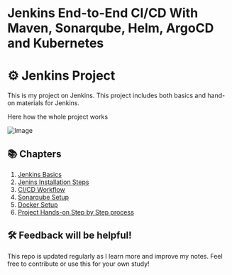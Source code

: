 # Jenkins End-to-End CI/CD With Maven, Sonarqube, Helm, ArgoCD and Kubernetes

# ⚙️ Jenkins Project

This is my project on Jenkins. This project includes both basics and hand-on materials for Jenkins.

Here how the whole project works

![Image](https://github.com/user-attachments/assets/a98969db-8337-4195-aeef-f167af5b9402)

## 📚 Chapters

1. [Jenkins Basics](01-jenkins-basics.md)
2. [Jenins Installation Steps](02-jenkins-installation.md)
3. [CI/CD Workflow](03-ci-cd-workflow.md)
4. [Sonarqube Setup](04-sonarqube-setup.md)
5. [Docker Setup](05-docker-setup.md)
6. [Project Hands-on Step by Step process](06-Hands-on-Step-by-Step.md)

## 🛠️ Feedback will be helpful!

This repo is updated regularly as I learn more and improve my notes. Feel free to contribute or use this for your own study!
